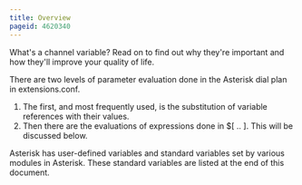 ```yaml
---
title: Overview
pageid: 4620340
---
```


What's a channel variable? Read on to find out why they're important and how they'll improve your quality of life.

There are two levels of parameter evaluation done in the Asterisk dial plan in extensions.conf.

1. The first, and most frequently used, is the substitution of variable references with their values.
2. Then there are the evaluations of expressions done in $[ .. ]. This will be discussed below.

Asterisk has user-defined variables and standard variables set by various modules in Asterisk. These standard variables are listed at the end of this document.
